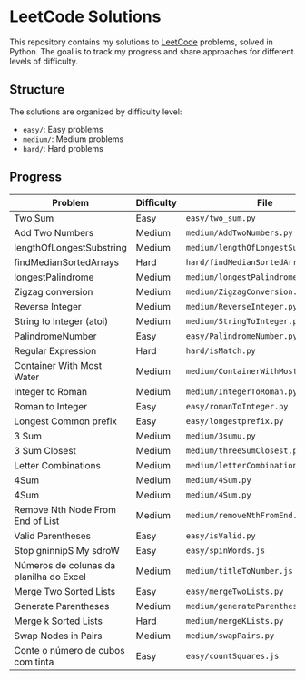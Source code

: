 # LeetCode Solutions

This repository contains my solutions to [LeetCode](https://leetcode.com/) problems, solved in Python. The goal is to track my progress and share approaches for different levels of difficulty.

## Structure

The solutions are organized by difficulty level:

- `easy/`: Easy problems
- `medium/`: Medium problems
- `hard/`: Hard problems

## Progress

| Problem                                 | Difficulty | File                                 |
| --------------------------------------- | ---------- | ------------------------------------ |
| Two Sum                                 | Easy       | `easy/two_sum.py`                    |
| Add Two Numbers                         | Medium     | `medium/AddTwoNumbers.py`            |
| lengthOfLongestSubstring                | Medium     | `medium/lengthOfLongestSubstring.py` |
| findMedianSortedArrays                  | Hard       | `hard/findMedianSortedArrays.py`     |
| longestPalindrome                       | Medium     | `medium/longestPalindrome.py`        |
| Zigzag conversion                       | Medium     | `medium/ZigzagConversion.py`         |
| Reverse Integer                         | Medium     | `medium/ReverseInteger.py  `         |
| String to Integer (atoi)                | Medium     | `medium/StringToInteger.py  `        |
| PalindromeNumber                        | Easy       | `easy/PalindromeNumber.py  `         |
| Regular Expression                      | Hard       | `hard/isMatch.py  `                  |
| Container With Most Water               | Medium     | `medium/ContainerWithMostWater.py  ` |
| Integer to Roman                        | Medium     | `medium/IntegerToRoman.py  `         |
| Roman to Integer                        | Easy       | `easy/romanToInteger.py  `           |
| Longest Common prefix                   | Easy       | `easy/longestprefix.py  `            |
| 3 Sum                                   | Medium     | `medium/3sumu.py  `                  |
| 3 Sum Closest                           | Medium     | `medium/threeSumClosest.py  `        |
| Letter Combinations                     | Medium     | `medium/letterCombinations.py  `     |
| 4Sum                                    | Medium     | `medium/4Sum.py  `                   |
| 4Sum                                    | Medium     | `medium/4Sum.py  `                   |
| Remove Nth Node From End of List        | Medium     | `medium/removeNthFromEnd.py  `       |
| Valid Parentheses                       | Easy       | `easy/isValid.py  `                  |
| Stop gninnipS My sdroW                  | Easy       | `easy/spinWords.js  `                |
| Números de colunas da planilha do Excel | Medium     | `medium/titleToNumber.js`            |
| Merge Two Sorted Lists                  | Easy       | `easy/mergeTwoLists.py`              |
| Generate Parentheses                    | Medium     | `medium/generateParenthesis.py`      |
| Merge k Sorted Lists                    | Hard       | `medium/mergeKLists.py`              |
| Swap Nodes in Pairs                     | Medium     | `medium/swapPairs.py`                |
| Conte o número de cubos com tinta       | Easy       | `easy/countSquares.js`               |
